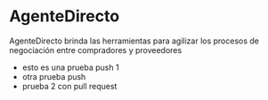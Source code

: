 ﻿# AgenteDirecto
AgenteDirecto brinda las herramientas para agilizar los procesos de negociación entre compradores y proveedores

 - esto es una prueba push 1
 - otra prueba push 
 - prueba 2 con pull request
